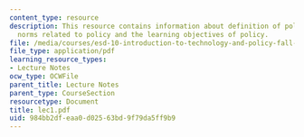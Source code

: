 ```yaml
---
content_type: resource
description: This resource contains information about definition of policy, cultural
  norms related to policy and the learning objectives of policy.
file: /media/courses/esd-10-introduction-to-technology-and-policy-fall-2006/984bb2dfeaa0d02563bd9f79da5ff9b9_lec1.pdf
file_type: application/pdf
learning_resource_types:
- Lecture Notes
ocw_type: OCWFile
parent_title: Lecture Notes
parent_type: CourseSection
resourcetype: Document
title: lec1.pdf
uid: 984bb2df-eaa0-d025-63bd-9f79da5ff9b9
---
```

